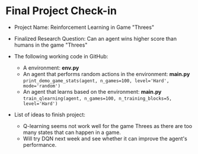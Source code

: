 # Final Project Check-in

- Project Name: Reinforcement Learning in Game "Threes"

- Finalized Research Question: Can an agent wins higher score than humans in the game "Threes"

- The following working code in GitHub: 
    - A environment: **env.py**
    - An agent that performs random actions in the environment: **main.py** `print_demo_game_stats(agent, n_games=100, level='Hard', mode='random')`
    - An agent that learns based on the environment: **main.py** `train_qlearning(agent, n_games=100, n_training_blocks=5, level='Hard')`

- List of ideas to finish project:
    - Q-learning seems not work well for the game Threes as there are too many states that can happen in a game.
    - Will try DQN next week and see whether it can improve the agent's performance. 